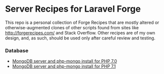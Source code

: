 # Server Recipes for Laravel Forge

This repo is a personal collection of Forge Recipes that are mostly altered or otherwise-augmented clones of other scripts found from sites like http://forgerecipes.com/ and Stack Overflow. Other recipes are of my own design, and, as such, should be used only after careful review and testing. 

### Database
* [MongoDB server and php-mongo install for PHP 7.0](mongodb-and-php-mongodb-for-php7.0.md)
* [MongoDB server and php-mongo install for PHP 7.1](mongodb-and-php-mongodb-for-php7.1.md)
